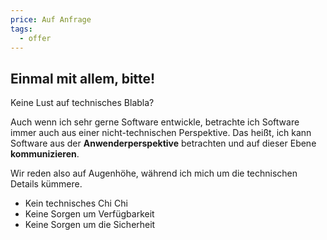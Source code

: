 ```yaml
---
price: Auf Anfrage
tags:
  - offer
---
```


## Einmal mit allem, bitte!

Keine Lust auf technisches Blabla?

Auch wenn ich sehr gerne Software entwickle,
betrachte ich Software immer auch aus einer nicht-technischen Perspektive.
Das heißt, ich kann Software aus der **Anwenderperspektive** betrachten und auf dieser Ebene **kommunizieren**.

Wir reden also auf Augenhöhe, während ich mich um die technischen Details kümmere.

- Kein technisches Chi Chi
- Keine Sorgen um Verfügbarkeit
- Keine Sorgen um die Sicherheit

